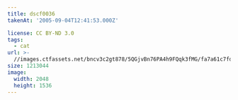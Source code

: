 ```yaml
---
title: dscf0036
takenAt: '2005-09-04T12:41:53.000Z'

license: CC BY-ND 3.0
tags:
  - cat
url: >-
  //images.ctfassets.net/bncv3c2gt878/5QGjvBn76PA4h9FQqk3fMG/fa7a61c7fdbdfda17755a6521d4e5e35/dscf0036_4560390884_o
size: 1213044
image:
  width: 2048
  height: 1536
---
```

